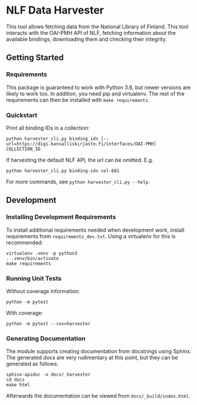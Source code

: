 # NLF Data Harvester
This tool allows fetching data from the National Library of Finland. This tool
interacts with the OAI-PMH API of NLF, fetching information about the available
bindings, downloading them and checking their integrity.

## Getting Started

### Requirements
This package is guaranteed to work with Python 3.6, but newer versions are
likely to work too. In addition, you need pip and virtualenv. The rest of the
requirements can then be installed with `make requirements`.

### Quickstart
Print all binding IDs in a collection:
```
python harvester_cli.py binding_ids [--url=https://digi.kansalliskirjasto.fi/interfaces/OAI-PMH] COLLECTION_ID
```
If harvesting the default NLF API, the url can be omitted. E.g.
```
python harvester_cli.py binding-ids col-681
```

For more commands, see `python harvester_cli.py --help`.


## Development

### Installing Development Requirements
To install additional requirements needed when development work, install
requirements from `requirements_dev.txt`. Using a virtualenv for this is
recommended:
```
virtualenv .venv -p python3
. .venv/bin/activate
make requirements
```

### Running Unit Tests
Without coverage information:
```
python -m pytest
```

With coverage:
```
python -m pytest --cov=harvester
```

### Generating Documentation
The module supports creating documentation from docstrings using Sphinx. The
generated docs are very rudimentary at this point, but they can be generated as
follows:
```
sphinx-apidoc -o docs/ harvester
cd docs
make html
```
Afterwards the documentation can be viewed from ``docs/_build/index.html``.
